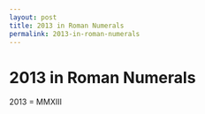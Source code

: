 ```yaml
---
layout: post
title: 2013 in Roman Numerals
permalink: 2013-in-roman-numerals
---
```


# 2013 in Roman Numerals

2013 = MMXIII
